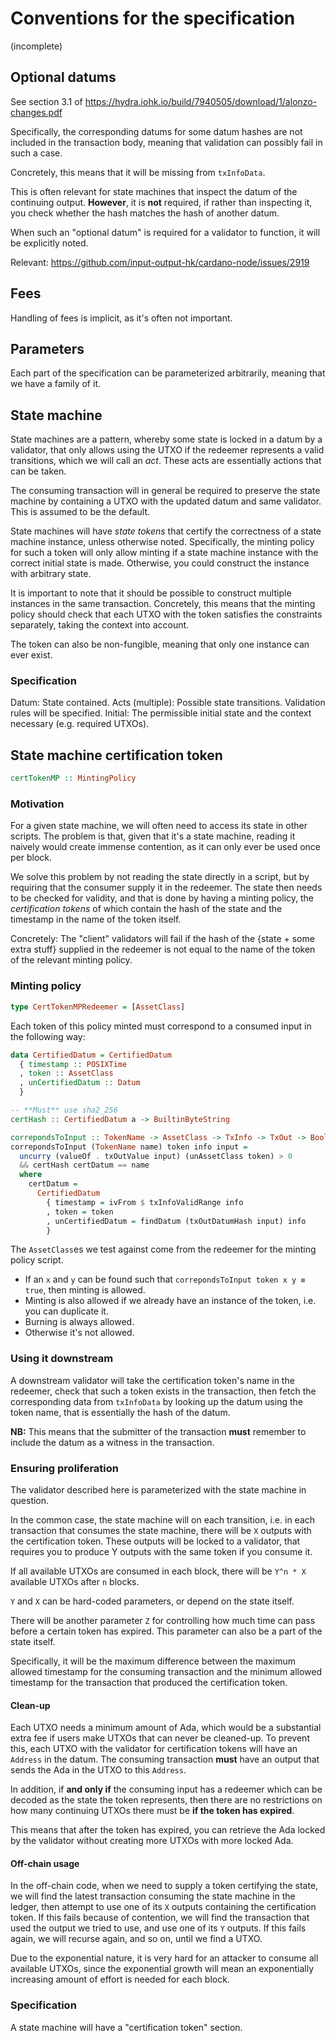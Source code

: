 # Conventions for the specification

(incomplete)

## Optional datums

See section 3.1 of https://hydra.iohk.io/build/7940505/download/1/alonzo-changes.pdf

Specifically, the corresponding datums for some datum hashes
are not included in the transaction body, meaning that validation
can possibly fail in such a case.

Concretely, this means that it will be missing from `txInfoData`.

This is often relevant for state machines that inspect the
datum of the continuing output.
**However**, it is **not** required, if rather than inspecting it,
you check whether the hash matches the hash of another datum.

When such an "optional datum" is required for a validator to
function, it will be explicitly noted.

Relevant: https://github.com/input-output-hk/cardano-node/issues/2919

## Fees

Handling of fees is implicit, as it's often not important.

## Parameters

Each part of the specification can be parameterized arbitrarily,
meaning that we have a family of it.

## State machine

State machines are a pattern, whereby some state is
locked in a datum by a validator, that only allows using
the UTXO if the redeemer represents a valid transitions,
which we will call an *act*.
These acts are essentially actions that can be taken.

The consuming transaction will in general be required to
preserve the state machine by containing a UTXO with the
updated datum and same validator.
This is assumed to be the default.

State machines will have *state tokens* that certify
the correctness of a state machine instance, unless otherwise noted.
Specifically, the minting policy for such a token will only allow minting if a
state machine instance with the correct initial state is made.
Otherwise, you could construct the instance with arbitrary state.

It is important to note that it should be possible to construct
multiple instances in the same transaction. Concretely, this means that
the minting policy should check that each UTXO with the token satisfies the
constraints separately, taking the context into account.

The token can also be non-fungible, meaning that only one
instance can ever exist.

### Specification

Datum: State contained.
Acts (multiple): Possible state transitions. Validation rules will be specified.
Initial: The permissible initial state and the context necessary (e.g. required UTXOs).

## State machine certification token

```haskell
certTokenMP :: MintingPolicy
```

### Motivation

For a given state machine, we will often need to access
its state in other scripts. The problem is that, given that it's a state
machine, reading it naively would create immense contention, as it
can only ever be used once per block.

We solve this problem by not reading the state directly
in a script, but by requiring that the consumer supply it
in the redeemer. The state then needs to be checked for validity,
and that is done by having a minting policy, the *certification tokens* of which
contain the hash of the state and the timestamp in the name of the token itself.

Concretely: The "client" validators will fail if the hash of the {state + some extra
stuff} supplied in the redeemer is not equal to the name of the token
of the relevant minting policy.

### Minting policy

```haskell
type CertTokenMPRedeemer = [AssetClass]
```

Each token of this policy minted must correspond to a consumed
input in the following way:
```haskell
data CertifiedDatum = CertifiedDatum
  { timestamp :: POSIXTime
  , token :: AssetClass
  , unCertifiedDatum :: Datum
  }

-- **Must** use sha2_256
certHash :: CertifiedDatum a -> BuiltinByteString

correpondsToInput :: TokenName -> AssetClass -> TxInfo -> TxOut -> Bool
correpondsToInput (TokenName name) token info input =
  uncurry (valueOf . txOutValue input) (unAssetClass token) > 0
  && certHash certDatum == name
  where
    certDatum =
      CertifiedDatum
        { timestamp = ivFrom $ txInfoValidRange info
        , token = token
        , unCertifiedDatum = findDatum (txOutDatumHash input) info
        }
```

The `AssetClass`es we test against come from the redeemer
for the minting policy script.

- If an `x` and `y` can be found such that `correpondsToInput token x y ≡ true`,
  then minting is allowed.
- Minting is also allowed if we already have an instance of the token,
  i.e. you can duplicate it.
- Burning is always allowed.
- Otherwise it's not allowed.

### Using it downstream

A downstream validator will take the certification token's name
in the redeemer, check that such a token exists in the transaction,
then fetch the corresponding data from `txInfoData` by looking up
the datum using the token name, that is essentially the hash of the datum.

**NB:** This means that the submitter of the transaction **must**
remember to include the datum as a witness in the transaction.

### Ensuring proliferation

The validator described here is parameterized with the state machine
in question.

In the common case, the state machine will on each transition,
i.e. in each transaction that consumes the state machine,
there will be `X` outputs with the certification token.
These outputs will be locked to a validator, that
requires you to produce Y outputs with the same token
if you consume it.

If all available UTXOs are consumed in each block,
there will be `Y^n * X` available UTXOs after `n` blocks.

`Y` and `X` can be hard-coded parameters, or depend on the state itself.

There will be another parameter `Z` for controlling
how much time can pass before a certain token has expired.
This parameter can also be a part of the state itself.

Specifically, it will be the maximum difference between
the maximum allowed timestamp for the consuming transaction
and the minimum allowed timestamp for the transaction that produced
the certification token.

#### Clean-up

Each UTXO needs a minimum amount of Ada, which would be a substantial extra
fee if users make UTXOs that can never be cleaned-up.
To prevent this, each UTXO with the validator for certification tokens
will have an `Address` in the datum. The consuming transaction
**must** have an output that sends the Ada in the UTXO to this `Address`.

In addition, if **and only if** the consuming input has a redeemer
which can be decoded as the state the token represents, then there
are no restrictions on how many continuing UTXOs there must be
**if the token has expired**.

This means that after the token has expired, you can retrieve the Ada
locked by the validator without creating more UTXOs with more locked Ada.

#### Off-chain usage

In the off-chain code, when we need to supply a token certifying
the state, we will find the latest transaction consuming the state machine
in the ledger, then attempt to use one of its `X` outputs containing
the certification token.
If this fails because of contention, we will find the transaction that used
the output we tried to use, and use one of its `Y` outputs.
If this fails again, we will recurse again, and so on, until we find a UTXO.

Due to the exponential nature, it is very hard for an attacker
to consume all available UTXOs, since the exponential growth will
mean an exponentially increasing amount of effort is needed for each
block.

### Specification

A state machine will have a "certification token" section.
